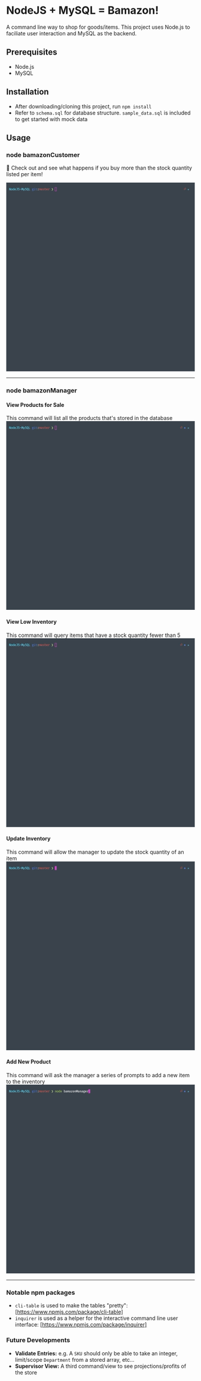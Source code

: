 # NodeJS + MySQL = Bamazon!
A command line way to shop for goods/items. This project uses Node.js to faciliate user interaction and MySQL as the backend.

## Prerequisites
- Node.js
- MySQL

## Installation
- After downloading/cloning this project, run `npm install`
- Refer to `schema.sql` for database structure. `sample_data.sql` is included to get started with mock data

## Usage
### node bamazonCustomer
🤔 Check out and see what happens if you buy more than the stock quantity listed per item!

![](bamazonCustomer-demo.gif)

***
### node bamazonManager

#### View Products for Sale
This command will list all the products that's stored in the database
![](bamazonManager-demo-1.gif)

#### View Low Inventory
This command will query items that have a stock quantity fewer than 5
![](bamazonManager-demo-2.gif)

#### Update Inventory 
This command will allow the manager to update the stock quantity of an item
![](bamazonManager-demo-3.gif)

#### Add New Product
This command will ask the manager a series of prompts to add a new item to the inventory
![](bamazonManager-demo-4.gif)

***
### Notable npm packages
- `cli-table` is used to make the tables "pretty": [https://www.npmjs.com/package/cli-table]
- `inquirer` is used as a helper for the interactive command line user interface: [https://www.npmjs.com/package/inquirer]

### Future Developments
- __Validate Entries:__ e.g. A `SKU` should only be able to take an integer, limit/scope `Department` from a stored array, etc...
- __Supervisor View:__ A third command/view to see projections/profits of the store